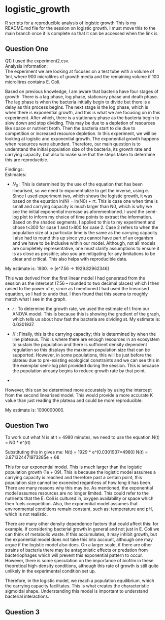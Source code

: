 # logistic_growth
R scripts for a reproducible analysis of logistic growth
This is my README.md file for the session on logistic growth. I must move this to the main branch once it is complete so that it can be accessed when the link is.

## Question One
<div> Q1) I used the experiment2.csv. </div>

<div> Analysis information: </div>
The experiment we are looking at focuses on a test tube with a volume of 1ml, where 900 microlitres of growth media and the remaining volume if 100 microlitres contains E. Coli. 

Based on previous knowledge, I am aware that bacteria have four stages of growth. There is a lag phase, log phase, stationary phase and death phase. The lag phase is when the bacteria initially begin to divide but there is a delay as this process begins. The next stage is the log phase, which is when there is exponential growth, and this is what we are focusing on in this experiment. After which, there is a stationary phase as the bacteria begin to slow down and stop dividing. This may be due to a depletion of resources like space or nutrient broth. Then the bacteria start to die due to competition or increased resource depletion.  In this experiment, we will be looking at logistic and exponential growth. The exponential growth happens when resources were abundant.
Therefore, our main question is to understand the initial population size of the bacteria, its growth rate and carrying capacity, but also to make sure that the steps taken to determine this are reproducible.

<div> Findings: </div>
<div> Estimates: </div>

- <i>N<sub>0</sub></i> : This is determined by the use of the equation that has been linearised, so we need to exponentialize to get the inverse, using e. Since I used experiment two, which shows the logistic growth, it was based on the equation ln(N) = ln(N0) + rt. This is case one when time is small and carrying capacity is much larger than N0, which is why we see the initial exponential increase as aforementioned.
I used the semi-log plot to inform my choice of time points to extract the information. Based on the shaded segments, I applied to this to my experiment and chose t<300 for case 1 and t>800 for case 2. Case 2 refers to when the population size at a particular time is the same as the carrying capacity.
I also had to round this up since you cannot have part of an organism and we have to be inclusive within our model. Although, not all models are completely representative, one must clarify assumptions to ensure it is as close as possible; also you are mitigating for any limitations to be clear and critical. This also helps with reproducible data.

My estimate is: 1930. -> [e^7.56 -> 1929.82962346]

This was derived from the first linear model I had generated from the session as the intercept (7.56 – rounded to two decimal places) which I then raised to the power of e, since as I mentioned I had used the linearised equation, so I had to undo that. I then found that this seems to roughly match what I see in the graph.

- <i>r</i> : To determine the growth rate, we used the estimate of t from our ANOVA model. This is because this is showing the gradient of the graph, which tells us about how fast the bacteria are dividing at.
 My estimate is: 0.0301937.

- <i>K</i> : Finally, this is the carrying capacity; this is determined by when the line plateaus. This is where there are enough resources in an ecosystem to sustain the population and there is sufficient density dependent regulation so this displays the maximum population size that can be supported. However, in some populations, this will be just before the plateau due to pre-existing ecological constraints and we can see this in the exemplar semi-log plot provided during the session. This is because the population already begins to reduce growth rate by that point.
- 
However, this can be determined more accurately by using the intercept from the second linearised model. This would provide a more accurate K value than just reading the plateau and could be more reproducible.

My estimate is: 1000000000.
 
## Question Two

To work out what N is at t = 4980 minutes, we need to use the equation N(t) = N0 * e^(rt)

Substituting this in gives me:
N(t) = 1929 * e^(0.0301937*4980) 
N(t) = 3.871324471973285e + 68

This for our exponential model. This is much larger than the logistic population growth (1e + 09). This is because the logistic model assumes a carrying capacity is reached and therefore past a certain point, this population size cannot be exceeded regardless of how long it has been.
There are many reasons why this may be. As mentioned, the exponential model assumes resources are no longer limited. This could refer to the nutrients that the E. Coli is cultured in, oxygen availability or space which then fuels competition. Also, the exponential model assumes that environmental conditions remain constant, such as: temperature and pH, which is not realistic.

There are many other density dependence factors that could affect this: for example, if considering bacterial growth in general and not just in E. Coli we can think of metabolic waste. If this accumulates, it may inhibit growth, but the exponential model does not take this into account, although one may argue if the logistic model also does. On a larger scale, if there are other strains of bacteria there may be antagonistic effects or predation from bacteriophages which will prevent this exponential pattern to occur. However, there is some speculation on the importance of biofilm in these theoretical high-density conditions, although this rate of growth is still quite unlikely in the experimental condition set up.

Therefore, in the logistic model, we reach a population equilibrium, which the carrying capacity facilitates. This is what creates the characteristic sigmoidal shape. Understanding this model is important to understand bacterial interactions.

## Question 3
